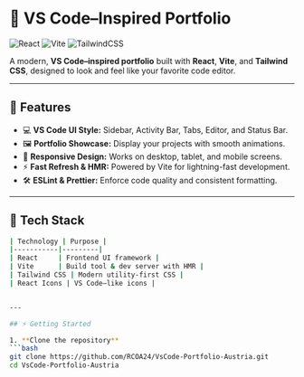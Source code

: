 # 🎨 VS Code–Inspired Portfolio

![React](https://img.shields.io/badge/React-17.0.2-blue?logo=react&logoColor=white)
![Vite](https://img.shields.io/badge/Vite-4.0.0-green?logo=vite&logoColor=white)
![TailwindCSS](https://img.shields.io/badge/TailwindCSS-3.2.0-blue?logo=tailwindcss&logoColor=white)

A modern, **VS Code–inspired portfolio** built with **React**, **Vite**, and **Tailwind CSS**, designed to look and feel like your favorite code editor.

---

## 🚀 Features

- 💻 **VS Code UI Style:** Sidebar, Activity Bar, Tabs, Editor, and Status Bar.  
- 🖼️ **Portfolio Showcase:** Display your projects with smooth animations.  
- 📱 **Responsive Design:** Works on desktop, tablet, and mobile screens.  
- ⚡ **Fast Refresh & HMR:** Powered by Vite for lightning-fast development.  
- 🛠️ **ESLint & Prettier:** Enforce code quality and consistent formatting.

---

## 🧰 Tech Stack
```bash
| Technology | Purpose |
|-----------|---------|
| React     | Frontend UI framework |
| Vite      | Build tool & dev server with HMR |
| Tailwind CSS | Modern utility-first CSS |
| React Icons | VS Code–like icons |


---

## ⚡ Getting Started

1. **Clone the repository**
```bash
git clone https://github.com/RCOA24/VsCode-Portfolio-Austria.git
cd VsCode-Portfolio-Austria
